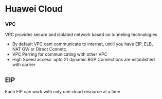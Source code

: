 # Huawei Cloud

### VPC
VPC provides secure and isolated network based on tunneling technologies
- By default VPC cant communicate to internet, untill you have EIP, ELB, NAT GW or Direct Connetc.
- VPC Perring for communicating with other VPC
- High Speed access: upto 21 dynamic BGP Connections are established with carrier

## EIP
Each EIP can work with only one cloud resource at a time

